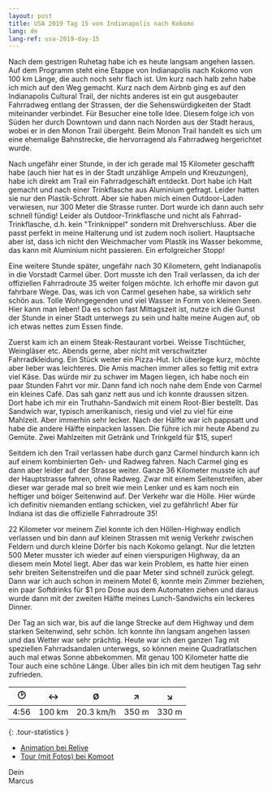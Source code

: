 ```yaml
---
layout: post
title: USA 2019 Tag 15 von Indianapolis nach Kokomo
lang: de
lang-ref: usa-2019-day-15
---
```


Nach dem gestrigen Ruhetag habe ich es heute langsam angehen lassen. Auf dem Programm steht eine Etappe von Indianapolis nach Kokomo von 100 km Länge, die auch noch sehr flach ist. Um kurz nach halb zehn habe ich mich auf den Weg gemacht. Kurz nach dem Airbnb ging es auf den Indianapolis Cultural Trail, der nichts anderes ist ein gut ausgebauter Fahrradweg entlang der Strassen, der die Sehenswürdigkeiten der Stadt miteinander verbindet. Für Besucher eine tolle Idee. Diesem folge ich von Süden her durch Downtown und dann nach Norden aus der Stadt heraus, wobei er in den Monon Trail übergeht. Beim Monon Trail handelt es sich um eine ehemalige Bahnstrecke, die hervorragend als Fahrradweg hergerichtet wurde.

Nach ungefähr einer Stunde, in der ich gerade mal 15 Kilometer geschafft habe (auch hier hat es in der Stadt unzählige Ampeln und Kreuzungen), habe ich direkt am Trail ein Fahrradgeschäft entdeckt. Dort habe ich Halt gemacht und nach einer Trinkflasche aus Aluminium gefragt. Leider hatten sie nur den Plastik-Schrott. Aber sie haben mich einen Outdoor-Laden verwiesen, nur 300 Meter die Strasse runter. Dort wurde ich dann auch sehr schnell fündig! Leider als Outdoor-Trinkflasche und nicht als Fahrrad-Trinkflasche, d.h. kein "Trinknippel" sondern mit Drehverschluss. Aber die passt perfekt in meine Halterung und ist zudem noch isoliert. Hauptsache aber ist, dass ich nicht den Weichmacher vom Plastik ins Wasser bekomme, das kann mit Aluminium nicht passieren. Ein erfolgreicher Stopp!

Eine weitere Stunde später, ungefähr nach 30 Kilometern, geht Indianapolis in die Vorstadt Carmel über. Dort musste ich den Trail verlassen, da ich der offiziellen Fahrradroute 35 weiter folgen möchte. Ich erhoffe mir davon gut fahrbare Wege. Das, was ich von Carmel gesehen habe, sa wirklich sehr schön aus. Tolle Wohngegenden und viel Wasser in Form von kleinen Seen. Hier kann man leben! Da es schon fast Mittagszeit ist, nutze ich die Gunst der Stunde in einer Stadt unterwegs zu sein und halte meine Augen auf, ob ich etwas nettes zum Essen finde.

Zuerst kam ich an einem Steak-Restaurant vorbei. Weisse Tischtücher, Weingläser etc. Abends gerne, aber nicht mit verschwitzter Fahrradkleidung. Ein Stück weiter ein Pizza-Hut. Ich überlege kurz, möchte aber lieber was leichteres. Die Amis machen immer alles so fettig mit extra viel Käse. Das würde mir zu schwer im Magen liegen, ich habe noch ein paar Stunden Fahrt vor mir. Dann fand ich noch nahe dem Ende von Carmel ein kleines Café. Das sah ganz nett aus und ich konnte draussen sitzen. Dort habe ich mir ein Truthahn-Sandwich mit einem Root-Bier bestellt. Das Sandwich war, typisch amerikanisch, riesig und viel zu viel für eine Mahlzeit. Aber immerhin sehr lecker. Nach der Hälfte war ich pappsatt und habe die andere Hälfte einpacken lassen. Die führe ich mir heute Abend zu Gemüte. Zwei Mahlzeiten mit Getränk und Trinkgeld für $15, super!

Seitdem ich den Trail verlassen habe durch ganz Carmel hindurch kann ich auf einem kombinierten Geh- und Radweg fahren. Nach Carmel ging es dann aber leider auf der Strasse weiter. Ganze 36 Kilometer musste ich auf der Hauptstrasse fahren, ohne Radweg. Zwar mit einem Seitenstreifen, aber dieser war gerade mal so breit wie mein Lenker und es kam noch ein heftiger und böiger Seitenwind auf. Der Verkehr war die Hölle. Hier würde ich definitiv niemanden entlang schicken, viel zu gefährlich! Aber für Indiana ist das die offizielle Fahrradroute 35!

22 Kilometer vor meinem Ziel konnte ich den Höllen-Highway endlich verlassen und bin dann auf kleinen Strassen mit wenig Verkehr zwischen Feldern und durch kleine Dörfer bis nach Kokomo gelangt. Nur die letzten 500 Meter musster ich wieder auf einen vierspurigen Highway, da an diesem mein Motel liegt. Aber das war kein Problem, es hatte hier einen sehr breiten Seitenstreifen und die paar Meter sind schnell zurück gelegt. Dann war ich auch schon in meinem Motel 6, konnte mein Zimmer beziehen, ein paar Softdrinks für $1 pro Dose aus dem Automaten ziehen und daraus wurde dann mit der zweiten Hälfte meines Lunch-Sandwichs ein leckeres Dinner.

Der Tag an sich war, bis auf die lange Strecke auf dem Highway und dem starken Seitenwind, sehr schön. Ich konnte ihn langsam angehen lassen und das Wetter war sehr prächtig. Heute war ich den ganzen Tag mit speziellen Fahrradsandalen unterwegs, so können meine Quadratlatschen auch mal etwas Sonne abbekommen. Mit genau 100 Kilometer hatte die Tour auch eine schöne Länge. Über alles bin ich mit dem heutigen Tag sehr zufrieden.

| 🕑    | ↔      | Ø         | ↗     | ↘     |
| :--: | :----: | :-------: | :---: | :---: |
| 4:56 | 100 km | 20.3 km/h | 350 m | 330 m |
{: .tour-statistics }

- [Animation bei Relive](https://www.relive.cc/view/gh39706182472)
- [Tour (mit Fotos) bei Komoot](https://www.komoot.de/tour/89863519/zoom)

Dein  
Marcus

<!-- - [Weiterlesen mit Tag 16](/de/2019/08/29/USA-2019-Tag-16/) -->
